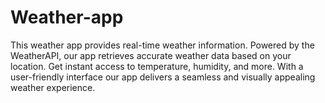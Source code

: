 # Weather-app
This weather app provides real-time weather information. Powered by the WeatherAPI, our app retrieves accurate weather data based on your location. Get instant access to temperature, humidity, and more. With a user-friendly interface our app delivers a seamless and visually appealing weather experience. 
